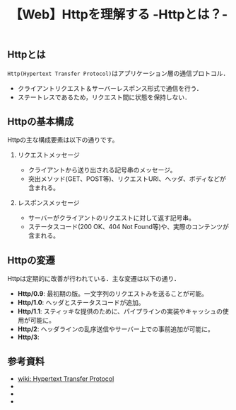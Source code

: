 ﻿---
title: 【Web】Httpを理解する -Httpとは？-
tags:
  - Web
  - Http
updated_at: ''
id: 94a2dfac-8ffe-40af-973e-9158b1ee13c1
---

## Httpとは

`Http(Hypertext Transfer Protocol)`はアプリケーション層の通信プロトコル．


- クライアントリクエスト＆サーバーレスポンス形式で通信を行う．
- ステートレスであるため，リクエスト間に状態を保持しない．

## Httpの基本構成

Httpの主な構成要素は以下の通りです。

1. リクエストメッセージ
   - クライアントから送り出される記号串のメッセージ。
   - 突出メソッド(GET、POST等)、リクエストURI、ヘッダ、ボディなどが含まれる。

2. レスポンスメッセージ
   - サーバーがクライアントのリクエストに対して返す記号串。
   - ステータスコード(200 OK、404 Not Found等)や、実際のコンテンツが含まれる。

##

## Httpの変遷

Httpは定期的に改善が行われている．主な変遷は以下の通り．

- **Http/0.9**: 最初期の版。一文字列のリクエストみを送ることが可能。
- **Http/1.0**: ヘッダとステータスコードが追加。
- **Http/1.1**: スティッキな提供のために、パイプラインの実装やキャッシュの使用が可能に。
- **Http/2**: ヘッダラインの乱序送信やサーバー上での事前追加が可能に。
- **Http/3**: 



## 参考資料
- [wiki: Hypertext Transfer Protocol](https://ja.wikipedia.org/wiki/Hypertext_Transfer_Protocol)
- []()
- []()
- []()
